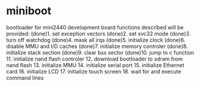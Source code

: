 # miniboot
bootloader for mini2440 development board
functions described will be provided: 
(done)1. set exception vectors 
(done)2. set svc32 mode 
(done)3. turn off watchdog
(done)4. mask all irqs
(done)5. initialize clock
(done)6. disable MMU and I/D caches
(done)7. initialize memory controler
(done)8. initialize stack section
(done)9. clear bss sector
(done)10. jump to c function
11. initialize nand flash controler
12. download bootloader to sdram from nand flash
13. initialize MMU 
14. initialize serial port
15. initialize Ethernet card
16. initialize LCD
17. initialize touch screen
18. wait for and execute command lines

